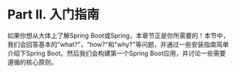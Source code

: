 # Part II. 入门指南

如果你想从大体上了解Spring Boot或Spring，本章节正是你所需要的！本节中，我们会回答基本的"what?"，"how?"和"why?"等问题，并通过一些安装指南简单介绍下Spring Boot。然后我们会构建第一个Spring Boot应用，并讨论一些需要遵循的核心原则。

